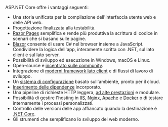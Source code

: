 ASP.NET Core offre i vantaggi seguenti:

* Una storia unificata per la compilazione dell'interfaccia utente web e delle API web.
* Progettazione finalizzata alla testabilità.
* [Razor Pages](xref:razor-pages/index) semplifica e rende più produttiva la scrittura di codice in scenari che si basano sulle pagine.
* [Blazor](xref:blazor/index) consente di usare C# nel browser insieme a JavaScript. Condividere la logica dell'app, interamente scritta con .NET, sul lato client e sul lato server.
* Possibilità di sviluppo ed esecuzione in Windows, macOS e Linux.
* Open-source e [incentrato sulle community](https://live.asp.net/).
* Integrazione di [moderni framework lato client](xref:blazor/index) e di flussi di lavoro di sviluppo.
* Un [sistema di configurazione](xref:fundamentals/configuration/index) basato sull'ambiente, pronto per il cloud.
* [Inserimento delle dipendenze](xref:fundamentals/dependency-injection) incorporato.
* Una pipeline di richieste HTTP leggera, [ad alte prestazioni](https://github.com/aspnet/benchmarks) e modulare.
* Possibilità di gestire l'hosting in [IIS](xref:host-and-deploy/iis/index), [Nginx](xref:host-and-deploy/linux-nginx), [Apache](xref:host-and-deploy/linux-apache) e [Docker](xref:host-and-deploy/docker/index) o di testare internamente i processi personalizzati.
* Controllo delle versioni delle app affiancato quando la destinazione è [.NET Core](/dotnet/articles/standard/choosing-core-framework-server).
* Gli strumenti che semplificano lo sviluppo del web moderno.
